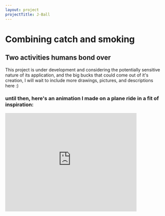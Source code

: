 ```yaml
---
layout: project
projectTitle: J-Ball
--- 
```

# Combining catch and smoking
## Two activities humans bond over

This project is under development and considering the potentially sensitive nature of its application, and the big bucks that could come out of it's creation, I will wait to include more drawings, pictures, and descriptions here :)

### until then, here's an animation I made on a plane ride in a fit of inspiration:
<iframe 
    width="420" 
    height="315"
    src="https://tbportfolio.imfast.io/portfolio/jball/jball_animation.mp4"
    frameborder="0"
    allowfullscreen>
</iframe>
